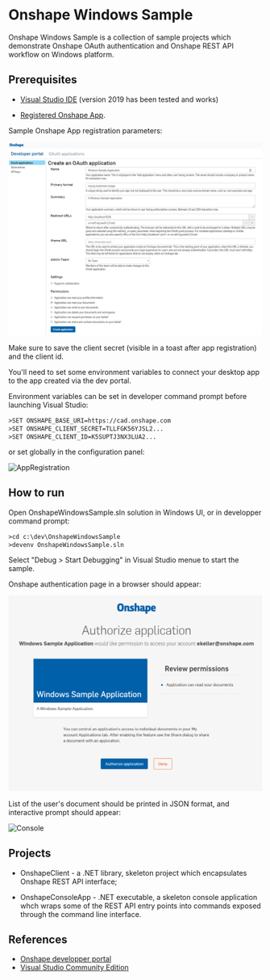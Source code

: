 # Onshape Windows Sample

Onshape Windows Sample is a collection of sample projects which demonstrate Onshape OAuth authentication and Onshape REST API workflow on Windows platform. 

## Prerequisites

- [Visual Studio IDE](https://www.visualstudio.com/) (version 2019 has been tested and works)

- [Registered Onshape App](https://dev-portal.onshape.com/oauthApps).

Sample Onshape App registration parameters:

![AppRegistration](AppRegistration.PNG)

Make sure to save the client secret (visible in a toast after app registration) and the client id.

You'll need to set some environment variables to connect your desktop app to the app created via the dev portal. 

Environment variables can be set in developer command prompt before launching Visual Studio:

```
>SET ONSHAPE_BASE_URI=https://cad.onshape.com 
>SET ONSHAPE_CLIENT_SECRET=TLLFGK56YJSL2... 
>SET ONSHAPE_CLIENT_ID=K5SUPTJ3NX3LUA2...  
```

or set globally in the configuration panel:

![AppRegistration](EnvironmentVariables.PNG)

## How to run

Open OnshapeWindowsSample.sln solution in Windows UI, or in developper command prompt:

```
>cd c:\dev\OnshapeWindowsSample
>devenv OnshapeWindowsSample.sln
```

Select "Debug > Start Debugging" in Visual Studio menue to start the sample.

Onshape authentication page in a browser should appear:

![Start](Start.PNG)

List of the user's document should be printed in JSON format, and interactive prompt should appear:

![Console](Console.PNG)

## Projects

- OnshapeClient - a .NET library, skeleton project which encapsulates Onshape REST API interface;

- OnshapeConsoleApp - .NET executable, a skeleton console application whch wraps some of the REST API entry points into commands exposed through the command line interface.

## References

- [ Onshape developper portal](https://dev-portal.onshape.com)
- [ Visual Studio Community Edition](https://www.visualstudio.com/en-us/news/vs2013-community-vs.aspx)
